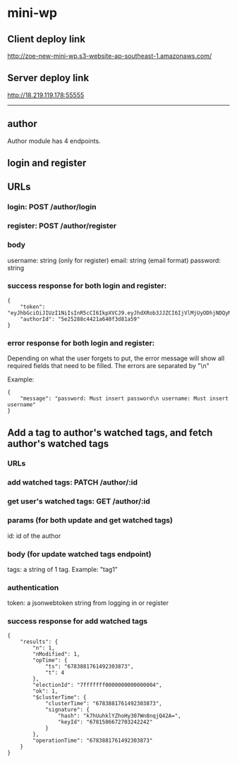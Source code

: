 # mini-wp

## Client deploy link
http://zoe-new-mini-wp.s3-website-ap-southeast-1.amazonaws.com/

## Server deploy link
http://18.219.119.178:55555

<hr>

## author
Author module has 4 endpoints.

## login and register

## URLs
### login: POST /author/login
### register: POST /author/register

### body
username: string (only for register)
email: string (email format)
password: string

### success response for both login and register:
```
{
    "token": "eyJhbGciOiJIUzI1NiIsInR5cCI6IkpXVCJ9.eyJhdXRob3JJZCI6IjVlMjUyODhjNDQyMWE2NDBmM2Q4MWE1OSIsImlhdCI6MTU3OTQ5MzUxNn0.dV8U4336M9WPFZuA4fQVcrh3yYtJJQDQfuGvSibIGig",
    "authorId": "5e25288c4421a640f3d81a59"
}
```

### error response for both login and register:
Depending on what the user forgets to put, the error message will show all required fields that need to be filled. The errors are separated by "\n"

Example:
```
{
    "message": "password: Must insert password\n username: Must insert username"
}
```

## Add a tag to author's watched tags, and fetch author's watched tags

### URLs
### add watched tags: PATCH /author/:id
### get user's watched tags: GET /author/:id

### params (for both update and get watched tags)
id: id of the author

### body (for update watched tags endpoint)
tags: a string of 1 tag. Example: "tag1"

### authentication
token: a jsonwebtoken string from logging in or register

### success response for add watched tags
```
{
    "results": {
        "n": 1,
        "nModified": 1,
        "opTime": {
            "ts": "6783881761492303873",
            "t": 4
        },
        "electionId": "7fffffff0000000000000004",
        "ok": 1,
        "$clusterTime": {
            "clusterTime": "6783881761492303873",
            "signature": {
                "hash": "k7hUuhklYZhoHy307Wn8nqjQ42A=",
                "keyId": "6781586672703242242"
            }
        },
        "operationTime": "6783881761492303873"
    }
}
```
